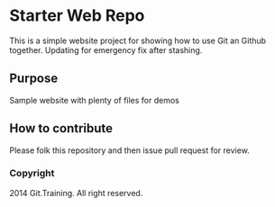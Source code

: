# Starter Web Repo

This is a simple website project for showing how to use Git an Github together. 
Updating for emergency fix after stashing.

## Purpose

Sample website with plenty of files for demos

## How to contribute

Please folk this repository and then issue pull request for review.

### Copyright

2014 Git.Training. All right reserved.